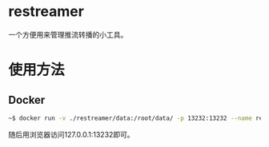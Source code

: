 # restreamer
一个方便用来管理推流转播的小工具。

# 使用方法
## Docker
``` bash
~$ docker run -v ./restreamer/data:/root/data/ -p 13232:13232 --name restreamer ghcr.io/yuuinih/restreamer:latest
```
随后用浏览器访问127.0.0.1:13232即可。